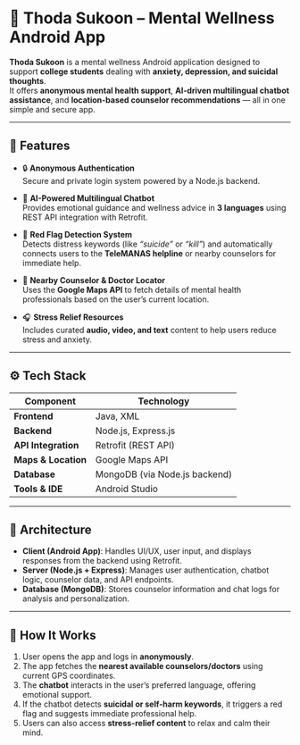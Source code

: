 # 🌿 Thoda Sukoon – Mental Wellness Android App

**Thoda Sukoon** is a mental wellness Android application designed to support **college students** dealing with **anxiety, depression, and suicidal thoughts**.  
It offers **anonymous mental health support**, **AI-driven multilingual chatbot assistance**, and **location-based counselor recommendations** — all in one simple and secure app.

---

## 🧠 Features

- 🔒 **Anonymous Authentication**  
  Secure and private login system powered by a Node.js backend.

- 💬 **AI-Powered Multilingual Chatbot**  
  Provides emotional guidance and wellness advice in **3 languages** using REST API integration with Retrofit.

- 🚨 **Red Flag Detection System**  
  Detects distress keywords (like *“suicide”* or *“kill”*) and automatically connects users to the **TeleMANAS helpline** or nearby counselors for immediate help.

- 📍 **Nearby Counselor & Doctor Locator**  
  Uses the **Google Maps API** to fetch details of mental health professionals based on the user’s current location.

- 🎧 **Stress Relief Resources**  
  Includes curated **audio, video, and text** content to help users reduce stress and anxiety.

---

## ⚙️ Tech Stack

| Component | Technology |
|------------|-------------|
| **Frontend** | Java, XML |
| **Backend** | Node.js, Express.js |
| **API Integration** | Retrofit (REST API) |
| **Maps & Location** | Google Maps API |
| **Database** | MongoDB (via Node.js backend) |
| **Tools & IDE** | Android Studio |

---

## 🧩 Architecture

- **Client (Android App)**: Handles UI/UX, user input, and displays responses from the backend using Retrofit.  
- **Server (Node.js + Express)**: Manages user authentication, chatbot logic, counselor data, and API endpoints.  
- **Database (MongoDB)**: Stores counselor information and chat logs for analysis and personalization.  

---

## 🚀 How It Works

1. User opens the app and logs in **anonymously**.  
2. The app fetches the **nearest available counselors/doctors** using current GPS coordinates.  
3. The **chatbot** interacts in the user’s preferred language, offering emotional support.  
4. If the chatbot detects **suicidal or self-harm keywords**, it triggers a red flag and suggests immediate professional help.  
5. Users can also access **stress-relief content** to relax and calm their mind.  

